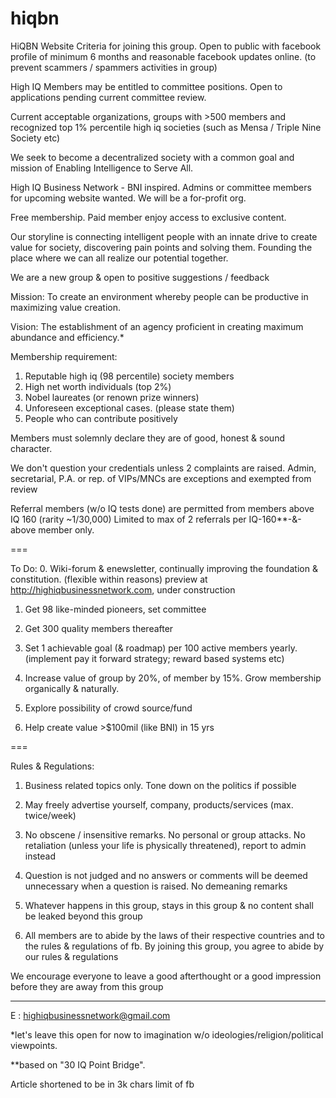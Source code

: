 # hiqbn
HiQBN Website
Criteria for joining this group. Open to public with facebook profile of minimum 6 months and reasonable facebook updates online. (to prevent scammers / spammers activities in group)

High IQ Members may be entitled to committee positions. Open to applications pending current committee review.

Current acceptable organizations, groups with >500 members and recognized top 1% percentile high iq societies (such as Mensa / Triple Nine Society etc)

We seek to become a decentralized society with a common goal and mission of Enabling Intelligence to Serve All.



High IQ Business Network - BNI inspired. Admins or committee members for upcoming website wanted. We will be a for-profit org.

Free membership. Paid member enjoy access to exclusive content.

Our storyline is connecting intelligent people with an innate drive to create value for society, discovering pain points and solving them. Founding the place where we can all realize our potential together.

We are a new group & open to positive suggestions / feedback

Mission:
To create an environment whereby people can be productive in maximizing value creation.

Vision:
The establishment of an agency proficient in creating maximum abundance and efficiency.*

Membership requirement:
1. Reputable high iq (98 percentile) society members
2. High net worth individuals (top 2%)
3. Nobel laureates (or renown prize winners)
4. Unforeseen exceptional cases. (please state them)
5. People who can contribute positively

Members must solemnly declare they are of good, honest & sound character.

We don't question your credentials unless 2 complaints are raised. Admin, secretarial, P.A. or rep. of VIPs/MNCs are exceptions and exempted from review

Referral members (w/o IQ tests done) are permitted from members above IQ 160 (rarity ~1/30,000)
Limited to max of 2 referrals per IQ-160**-&-above member only.

===

To Do:
0. Wiki-forum & enewsletter, continually improving the foundation & constitution. (flexible within reasons)
preview at http://highiqbusinessnetwork.com, under construction

1. Get 98 like-minded pioneers, set committee

2. Get 300 quality members thereafter

3. Set 1 achievable goal (& roadmap) per 100 active members yearly. (implement pay it forward strategy; reward based systems etc)

4. Increase value of group by 20%, of member by 15%. Grow membership organically & naturally.

5. Explore possibility of crowd source/fund

6. Help create value >$100mil (like BNI) in 15 yrs

===

Rules & Regulations:
1. Business related topics only. Tone down on the politics if possible

2. May freely advertise yourself, company, products/services (max. twice/week)

3. No obscene / insensitive remarks. No personal or group attacks. No retaliation (unless your life is physically threatened), report to admin instead

4. Question is not judged and no answers or comments will be deemed unnecessary when a question is raised. No demeaning remarks

5. Whatever happens in this group, stays in this group & no content shall be leaked beyond this group

6. All members are to abide by the laws of their respective countries and to the rules & regulations of fb. By joining this group, you agree to abide by our rules & regulations

We encourage everyone to leave a good afterthought or a good impression before they are away from this group

---

E : highiqbusinessnetwork@gmail.com

*let's leave this open for now to imagination w/o ideologies/religion/political viewpoints.

**based on "30 IQ Point Bridge".

Article shortened to be in 3k chars limit of fb
